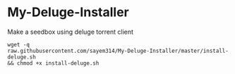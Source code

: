 # My-Deluge-Installer

Make a seedbox using deluge torrent client

<code>wget -q raw.githubusercontent.com/sayem314/My-Deluge-Installer/master/install-deluge.sh && chmod +x install-deluge.sh</code>
